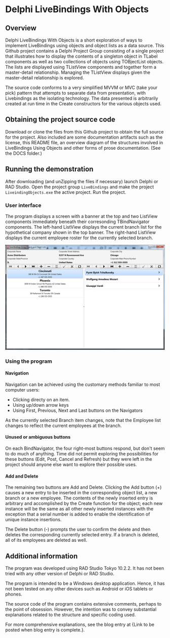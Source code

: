 # Delphi LiveBindings With Objects
## Overview
Delphi LiveBindings With Objects is a short exploration of ways to implement LiveBindings using objects and object lists as a data source. This Github project contains a Delphi Project Group consisting of a single project that illustrates how to display the contents of a singleton object in TLabel components as well as two collections of objects using TOBjectList<T> objects. The lists are displayed using TListView components and together form a master-detail relationship. Managing the TListView displays given the master-detail relationship is explored.

The source code conforms to a very simplified MVVM or MVC (take your pick) pattern that attempts to separate data from presentation, with Livebindings as the isolating technology. The data presented is arbitrarily created at run time in the Create constructors for the various objects used.
## Obtaining the project source code
Download or clone the files from this Github project to obtain the full source for the project. Also included are some documentation artifacts such as the license, this README file, an overview diagram of the structures involved in LiveBindings Using Objects and other forms of prose documentation. (See the DOCS folder.)
## Running the demonstration
After downloading (and unZipping the files if necessary) launch Delphi or RAD Studio. Open the project group `LiveBindings` and make the project `LiveindingObjects.exe` the active project. Run the project.
### User interface
The program displays a screen with a banner at the top and two ListView components immediately beneath their corresonding TBindNavigator components. The left-hand ListView displays the current branch list for the hypothetical company shown in the top banner. The right-hand ListView displays the current employee roster for the currently selected branch.

![Delphi LiveBindings With Objects UI](/docs/delphilivebindingswithobjectsui.png)

### Using the program
#### Navigation
Navigation can be achieved using the customary methods familiar to most computer users:
*	Clicking directy on an item.
*	Using up/down arrow keys
*	Using First, Previous, Next and Last buttons on the Navigators  

As the currently selected Branch item changes, note that the Employee list changes to reflect the current employees at the branch.
#### Unused or ambiguous buttons
On each BindNavigator, the four right-most buttons respond, but don't seem to do much of anything. Time did not permit exploring the possibilities for these buttons (Edit, Post, Cancel and Refresh) but they were left in the project should anyone else want to explore their possible uses.
#### Add and Delete
The remaining two buttons are Add and Delete. Clicking the Add button (+) causes a new entry to be inserted in the corresponding object list, a new branch or a new employee. The contents of the newly inserted entry is arbitrary and accomplished by the Create function for the object; each new instance will be the same as all other newly inserted instances with the exception that a serial number is added to enable the identification of unique instance insertions.

The Delete button (-) prompts the user to confirm the delete and then deletes the corresponding currently selected entry. If a branch is deleted, all of its employees are deleted as well.
## Additional information
The program was developed using RAD Studio Tokyo 10.2.2. It has not been tried with any other version of Delphi or RAD Studio.

The program is intended to be a Windows desktop application. Hence, it has not been tested on any other devices such as Android or iOS tablets or phones.

The source code of the program contains extensive comments, perhaps to the point of obsession. However, the intention was to convey substantial explanations related to the structure and specific coding used.

For more comprehensive explanations, see the blog entry at {Link to be posted when blog entry is complete.}.
